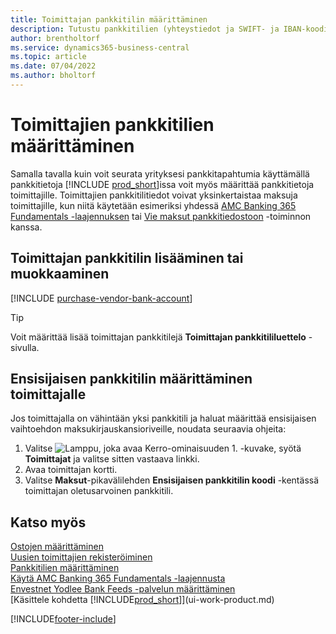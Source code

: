 ```yaml
---
title: Toimittajan pankkitilin määrittäminen
description: Tutustu pankkitilien (yhteystiedot ja SWIFT- ja IBAN-koodit mukaan luettuna) määrittämiseen toimittajakorteille Business Centralissa.
author: brentholtorf
ms.service: dynamics365-business-central
ms.topic: article
ms.date: 07/04/2022
ms.author: bholtorf
---
```

# Toimittajien pankkitilien määrittäminen

Samalla tavalla kuin voit seurata yrityksesi pankkitapahtumia käyttämällä pankkitietoja [!INCLUDE [prod_short](includes/prod_short.md)]issa voit myös määrittää pankkitietoja toimittajille. Toimittajien pankkitilitiedot voivat yksinkertaistaa maksuja toimittajille, kun niitä käytetään esimeriksi yhdessä [AMC Banking 365 Fundamentals -laajennuksen](ui-extensions-amc-banking.md) tai [Vie maksut pankkitiedostoon](finance-make-payments-with-bank-data-conversion-service-or-sepa-credit-transfer.md) -toiminnon kanssa.

## Toimittajan pankkitilin lisääminen tai muokkaaminen

[!INCLUDE [purchase-vendor-bank-account](includes/purchase-vendor-bank-account.md)]

> [!TIP]
> Voit määrittää lisää toimittajan pankkitilejä **Toimittajan pankkitililuettelo** -sivulla.

## Ensisijaisen pankkitilin määrittäminen toimittajalle

Jos toimittajalla on vähintään yksi pankkitili ja haluat määrittää ensisijaisen vaihtoehdon maksukirjauskansioriveille, noudata seuraavia ohjeita:

1. Valitse ![Lamppu, joka avaa Kerro-ominaisuuden 1.](media/ui-search/search_small.png "Kerro, mitä haluat tehdä") -kuvake, syötä **Toimittajat** ja valitse sitten vastaava linkki.
2. Avaa toimittajan kortti.
3. Valitse **Maksut**-pikavälilehden **Ensisijaisen pankkitilin koodi** -kentässä toimittajan oletusarvoinen pankkitili.

## Katso myös

[Ostojen määrittäminen](purchasing-setup-purchasing.md)  
[Uusien toimittajien rekisteröiminen](purchasing-how-register-new-vendors.md)  
[Pankkitilien määrittäminen](bank-how-setup-bank-accounts.md)  
[Käytä AMC Banking 365 Fundamentals -laajennusta](ui-extensions-amc-banking.md)  
[Envestnet Yodlee Bank Feeds -palvelun määrittäminen](bank-how-setup-bank-statement-service.md)  
[Käsittele kohdetta [!INCLUDE[prod_short](includes/prod_short.md)]](ui-work-product.md)

[!INCLUDE[footer-include](includes/footer-banner.md)]
